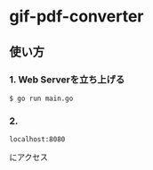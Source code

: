 # gif-pdf-converter

## 使い方

### 1. Web Serverを立ち上げる
```
$ go run main.go
```

### 2. 
```
localhost:8080
```
にアクセス
